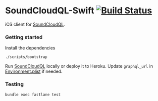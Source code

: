 # SoundCloudQL-Swift [![Build Status](https://travis-ci.org/garriguv/soundcloudql-swift.svg?branch=master)](https://travis-ci.org/garriguv/soundcloudql-swift)

iOS client for [SoundCloudQL].

### Getting started

Install the dependencies

    ./scripts/bootstrap

Run [SoundCloudQL] locally or deploy it to Heroku. Update `graphql_url` in [Environment.plist](https://github.com/garriguv/soundcloudql-client/blob/master/soundcloudql-client/Api/Environment.plist) if needed.

### Testing

    bundle exec fastlane test

[SoundCloudQL]: https://github.com/garriguv/soundcloudql
